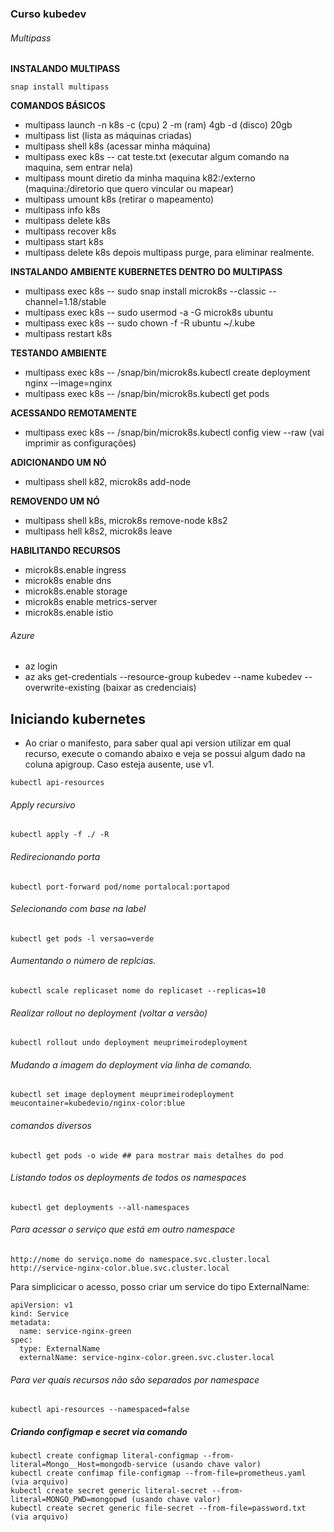 ### Curso kubedev


###### Multipass
**INSTALANDO MULTIPASS**
```
snap install multipass
```
**COMANDOS BÁSICOS**

- multipass launch -n k8s -c (cpu) 2 -m (ram) 4gb -d (disco) 20gb
- multipass list (lista as máquinas criadas)
- multipass shell k8s (acessar minha máquina)
- multipass exec k8s -- cat teste.txt (executar algum comando na maquina, sem entrar nela)
- multipass mount diretio da minha maquina k82:/externo (maquina:/diretorio que quero vincular ou mapear)
- multipass umount k8s (retirar o mapeamento)
- multipass info k8s
- multipass delete k8s
- multipass recover k8s
- multipass start k8s
- multipass delete k8s depois multipass purge, para eliminar realmente.

**INSTALANDO AMBIENTE KUBERNETES DENTRO DO MULTIPASS**

- multipass exec k8s -- sudo snap install microk8s --classic --channel=1.18/stable
- multipass exec k8s -- sudo usermod -a -G microk8s ubuntu
- multipass exec k8s -- sudo chown -f -R ubuntu ~/.kube
- multipass restart k8s

**TESTANDO AMBIENTE**

- multipass exec k8s -- /snap/bin/microk8s.kubectl create deployment nginx --image=nginx
- multipass exec k8s -- /snap/bin/microk8s.kubectl get pods

**ACESSANDO REMOTAMENTE**

- multipass exec k8s -- /snap/bin/microk8s.kubectl config view --raw (vai imprimir as configurações)

**ADICIONANDO UM NÓ**

- multipass shell k82, microk8s add-node

**REMOVENDO UM NÓ**

- multipass shell k8s, microk8s remove-node k8s2
- multipass hell k8s2, microk8s leave

**HABILITANDO RECURSOS**
- microk8s.enable ingress
- microk8s enable dns
- microk8s.enable storage
- microk8s enable metrics-server
- microk8s.enable istio

###### Azure
- az login 
- az aks get-credentials --resource-group kubedev --name kubedev --overwrite-existing (baixar as credenciais)

## Iniciando kubernetes

- Ao criar o manifesto, para saber qual api version utilizar em qual recurso, execute o comando abaixo e veja se possui algum dado na coluna apigroup. Caso esteja ausente, use v1.
```
kubectl api-resources
```

###### Apply recursivo
```
kubectl apply -f ./ -R
```

###### Redirecionando porta
```
kubectl port-forward pod/nome portalocal:portapod
```

###### Selecionando com base na label
```
kubectl get pods -l versao=verde
```

###### Aumentando o número de replcias.
```
kubectl scale replicaset nome do replicaset --replicas=10
```

###### Realizar rollout no deployment (voltar a versão)
```
kubectl rollout undo deployment meuprimeirodeployment
```

###### Mudando a imagem do deployment via linha de comando.
```
kubectl set image deployment meuprimeirodeployment meucontainer=kubedevio/nginx-color:blue
```

###### comandos diversos
```
kubectl get pods -o wide ## para mostrar mais detalhes do pod
```

###### Listando todos os deployments de todos os namespaces
```
kubectl get deployments --all-namespaces
```

###### Para acessar o serviço que está em outro namespace
```
http://nome do serviço.nome do namespace.svc.cluster.local
http://service-nginx-color.blue.svc.cluster.local
```
Para simplicicar o acesso, posso criar um service do tipo ExternalName:
```
apiVersion: v1
kind: Service
metadata:
  name: service-nginx-green
spec:
  type: ExternalName
  externalName: service-nginx-color.green.svc.cluster.local

```
###### Para ver quais recursos não são separados por namespace
```
kubectl api-resources --namespaced=false
```

##### Criando configmap e secret via comando
```
kubectl create configmap literal-configmap --from-literal=Mongo__Host=mongodb-service (usando chave valor)
kubectl create confimap file-configmap --from-file=prometheus.yaml (via arquivo)
kubectl create secret generic literal-secret --from-literal=MONGO_PWD=mongopwd (usando chave valor)
kubectl create secret generic file-secret --from-file=password.txt (via arquivo)
```
